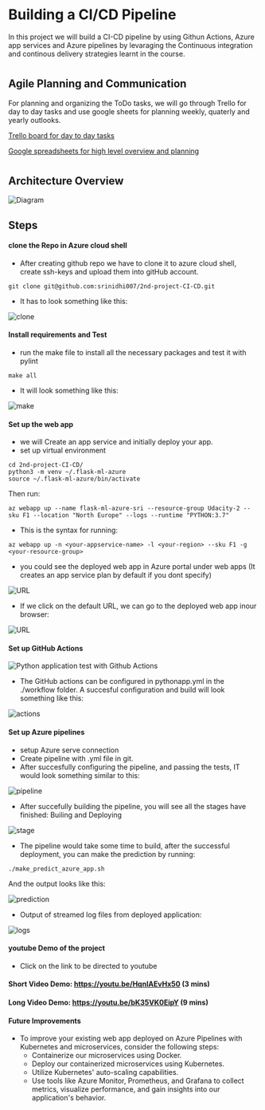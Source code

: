 # Building a CI/CD Pipeline
In this project we will build a CI-CD pipeline by using Githun Actions, Azure app services and Azure pipelines by levaraging the Continuous integration and continous delivery strategies learnt in the course.

#

## Agile Planning and Communication
For planning and organizing the ToDo tasks, we will go through Trello for day to day tasks and use google sheets for planning weekly, quaterly and yearly outlooks.

[Trello board for day to day tasks](https://trello.com/invite/b/eV2dTCfS/ATTIb73a021f9cc41346b085b28ba7240ac05C513744/ci-cd-2nd-project)

[Google spreadsheets for high level overview and planning](https://docs.google.com/spreadsheets/d/1i13qxWZAgimTkDBM0qaHdZdUQZiCsq8p/edit?usp=sharing&ouid=106030168383046099430&rtpof=true&sd=true)


#

## Architecture Overview

![Diagram](./2nd-project-screenshots/Srinidhi-2ndproject-architecture.jpg)



## Steps 

#### clone the Repo in Azure cloud shell
- After creating github repo we have to clone it to azure cloud shell, create ssh-keys and upload them into gitHub account.


```
git clone git@github.com:srinidhi007/2nd-project-CI-CD.git
```
- It has to look something like this:

![clone](./2nd-project-screenshots/cloned_files_in_git.png)


#### Install requirements and Test
- run the make file to install all the necessary packages and test it with pylint

```
make all
```
- It will look something like this:

![make](./2nd-project-screenshots/make_all_succesfully_passed.png)

#### Set up the web app
- we will Create an app service and initially deploy your app.
- set up virtual environment

```
cd 2nd-project-CI-CD/
python3 -m venv ~/.flask-ml-azure
source ~/.flask-ml-azure/bin/activate
```
Then run:

```
az webapp up --name flask-ml-azure-sri --resource-group Udacity-2 --sku F1 --location "North Europe" --logs --runtime "PYTHON:3.7"
```
- This is the syntax for running:
```
az webapp up -n <your-appservice-name> -l <your-region> --sku F1 -g <your-resource-group>
```

- you could see the deployed web app in Azure portal under web apps (It creates an app service plan by default if you dont specify)

![URL](./2nd-project-screenshots/Deployed_URL.png)

- If we click on the default URL, we can go to the deployed web app inour browser:

![URL](./2nd-project-screenshots/Deployed_webapp.png)

#### Set up GitHub Actions

![Python application test with Github Actions](https://github.com/srinidhi007/2nd-project-CI-CD/actions/workflows/pythonapp.yml/badge.svg)

- The GitHub actions can be configured in pythonapp.yml in the ./workflow folder. A succesful configuration and build will look something like this:

![actions](./2nd-project-screenshots/Passing_GitHub_actions.png)

#### Set up Azure pipelines
- setup Azure serve connection
- Create pipeline with .yml file in git. 
- After succesfully configuring the pipeline, and passing the tests, IT would look something similar to this:

![pipeline](./2nd-project-screenshots/pipeline_sucessful.png)

- After succefully building the pipeline, you will see all the stages have finished: Builing and Deploying

![stage](./2nd-project-screenshots/pipeline_stage.png)

- The pipeline would take some time to build, after the successful deployment, you can make the prediction by running:

```
./make_predict_azure_app.sh
```
And the output looks like this:

![prediction](./2nd-project-screenshots/Succesful_prediction.png)

- Output of streamed log files from deployed application:

![logs](./2nd-project-screenshots/log-trails.png)

#### youtube Demo of the project
- Click on the link to be directed to youtube
#### Short Video Demo: https://youtu.be/HqnIAEvHx50 (3 mins)

#### Long Video Demo: https://youtu.be/bK35VK0EipY  (9 mins)

#### Future Improvements
- To improve your existing web app deployed on Azure Pipelines with Kubernetes and microservices, consider the following steps:
  - Containerize our microservices using Docker.
  -  Deploy our containerized microservices using Kubernetes.
  -  Utilize Kubernetes' auto-scaling capabilities.
  -  Use tools like Azure Monitor, Prometheus, and Grafana to collect metrics, visualize performance, and gain insights into our application's behavior.

#
